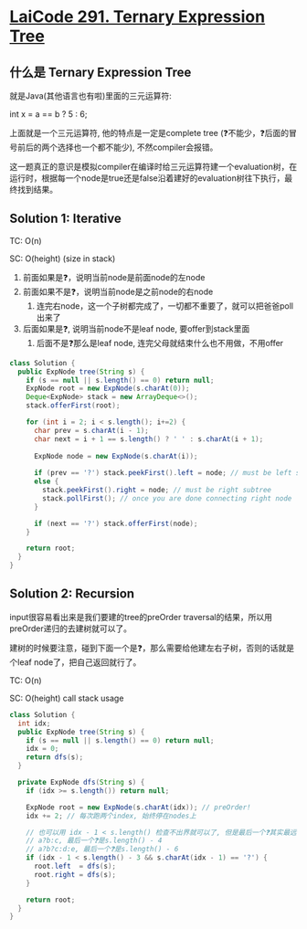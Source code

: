 # [LaiCode 291. Ternary Expression Tree](https://app.laicode.io/app/problem/291)

## 什么是 Ternary Expression Tree
就是Java(其他语言也有啦)里面的三元运算符:

int x = a == b ? 5 : 6;

上面就是一个三元运算符, 他的特点是一定是complete tree (❓不能少，❓后面的冒号前后的两个选择也一个都不能少), 不然compiler会报错。

这一题真正的意识是模拟compiler在编译时给三元运算符建一个evaluation树，在运行时，根据每一个node是true还是false沿着建好的evaluation树往下执行，最终找到结果。

## Solution 1: Iterative
TC: O(n)

SC: O(height) (size in stack)

1. 前面如果是❓，说明当前node是前面node的左node
2. 前面如果不是❓，说明当前node是之前node的右node
   1. 连完右node，这一个子树都完成了，一切都不重要了，就可以把爸爸poll出来了
3. 后面如果是❓, 说明当前node不是leaf node, 要offer到stack里面
   1. 后面不是❓那么是leaf node, 连完父母就结束什么也不用做，不用offer
```java
class Solution {
  public ExpNode tree(String s) {
    if (s == null || s.length() == 0) return null;
    ExpNode root = new ExpNode(s.charAt(0));
    Deque<ExpNode> stack = new ArrayDeque<>();
    stack.offerFirst(root);

    for (int i = 2; i < s.length(); i+=2) {
      char prev = s.charAt(i - 1);
      char next = i + 1 == s.length() ? ' ' : s.charAt(i + 1);
      
      ExpNode node = new ExpNode(s.charAt(i));
      
      if (prev == '?') stack.peekFirst().left = node; // must be left subtree
      else {
        stack.peekFirst().right = node; // must be right subtree
        stack.pollFirst(); // once you are done connecting right node
      }

      if (next == '?') stack.offerFirst(node);
    }

    return root;
  }
}
```

## Solution 2: Recursion
input很容易看出来是我们要建的tree的preOrder traversal的结果，所以用preOrder递归的去建树就可以了。

建树的时候要注意，碰到下面一个是❓，那么需要给他建左右子树，否则的话就是个leaf node了，把自己返回就行了。

TC: O(n)

SC: O(height) call stack usage
```java
class Solution {
  int idx;
  public ExpNode tree(String s) {
    if (s == null || s.length() == 0) return null;
    idx = 0;
    return dfs(s);
  }

  private ExpNode dfs(String s) {
    if (idx >= s.length()) return null;

    ExpNode root = new ExpNode(s.charAt(idx)); // preOrder!
    idx += 2; // 每次跑两个index, 始终停在nodes上

    // 也可以用 idx - 1 < s.length() 检查不出界就可以了, 但是最后一个❓其实最远也是s.length() - 4;
    // a?b:c, 最后一个❓是s.length() - 4
    // a?b?c:d:e, 最后一个❓是s.length() - 6
    if (idx - 1 < s.length() - 3 && s.charAt(idx - 1) == '?') {
      root.left  = dfs(s);
      root.right = dfs(s);
    }

    return root;
  }
}
```
